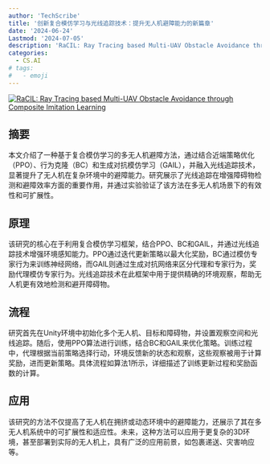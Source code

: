 ```yaml
---
author: 'TechScribe'
title: '创新复合模仿学习与光线追踪技术：提升无人机避障能力的新篇章'
date: '2024-06-24'
Lastmod: '2024-07-05'
description: 'RaCIL: Ray Tracing based Multi-UAV Obstacle Avoidance through Composite Imitation Learning'
categories:
  - CS.AI
# tags:
#   - emoji
---
```


[![RaCIL: Ray Tracing based Multi-UAV Obstacle Avoidance through Composite Imitation Learning](https://arxiv-research-1301205113.cos.ap-guangzhou.myqcloud.com/images/2407.02520v1.pdf_0.jpg)](https://arxiv.org/abs/2407.02520v1)

## 摘要

本文介绍了一种基于复合模仿学习的多无人机避障方法，通过结合近端策略优化（PPO）、行为克隆（BC）和生成对抗模仿学习（GAIL），并融入光线追踪技术，显著提升了无人机在复杂环境中的避障能力。研究展示了光线追踪在增强障碍物检测和避障效率方面的重要作用，并通过实验验证了该方法在多无人机场景下的有效性和可扩展性。<!--more-->

## 原理

该研究的核心在于利用复合模仿学习框架，结合PPO、BC和GAIL，并通过光线追踪技术增强环境感知能力。PPO通过迭代更新策略以最大化奖励，BC通过模仿专家行为来训练神经网络，而GAIL则通过生成对抗网络来区分代理和专家行为，奖励代理模仿专家行为。光线追踪技术在此框架中用于提供精确的环境观察，帮助无人机更有效地检测和避开障碍物。

## 流程

研究首先在Unity环境中初始化多个无人机、目标和障碍物，并设置观察空间和光线追踪。随后，使用PPO算法进行训练，结合BC和GAIL来优化策略。训练过程中，代理根据当前策略选择行动，环境反馈新的状态和观察，这些观察被用于计算奖励，进而更新策略。具体流程如算法1所示，详细描述了训练更新过程和奖励函数的计算。

## 应用

该研究的方法不仅提高了无人机在拥挤或动态环境中的避障能力，还展示了其在多无人机系统中的可扩展性和适应性。未来，这种方法可以应用于更复杂的3D环境，甚至部署到实际的无人机上，具有广泛的应用前景，如包裹递送、灾害响应等。
